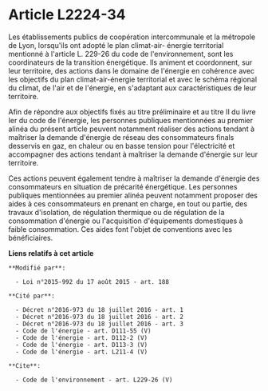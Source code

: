 # Article L2224-34

Les établissements publics de coopération intercommunale et la métropole de Lyon, lorsqu'ils ont adopté le plan climat-air-
énergie territorial mentionné à l'article L. 229-26 du code de l'environnement, sont les coordinateurs de la transition
énergétique. Ils animent et coordonnent, sur leur territoire, des actions dans le domaine de l'énergie en cohérence avec les
objectifs du plan climat-air-énergie territorial et avec le schéma régional du climat, de l'air et de l'énergie, en
s'adaptant aux caractéristiques de leur territoire. 

Afin de répondre aux objectifs fixés au titre préliminaire et au titre II du livre Ier du code de l'énergie, les personnes
publiques mentionnées au premier alinéa du présent article peuvent notamment réaliser des actions tendant à maîtriser la
demande d'énergie de réseau des consommateurs finals desservis en gaz, en chaleur ou en basse tension pour l'électricité et
accompagner des actions tendant à maîtriser la demande d'énergie sur leur territoire. 

Ces actions peuvent également tendre à maîtriser la demande d'énergie des consommateurs en situation de précarité
énergétique. Les personnes publiques mentionnées au premier alinéa peuvent notamment proposer des aides à ces consommateurs
en prenant en charge, en tout ou partie, des travaux d'isolation, de régulation thermique ou de régulation de la consommation
d'énergie ou l'acquisition d'équipements domestiques à faible consommation. Ces aides font l'objet de conventions avec les
bénéficiaires.

**Liens relatifs à cet article**

	**Modifié par**:

	  - Loi n°2015-992 du 17 août 2015 - art. 188

	**Cité par**:

	  - Décret n°2016-973 du 18 juillet 2016 - art. 1
	  - Décret n°2016-973 du 18 juillet 2016 - art. 2
	  - Décret n°2016-973 du 18 juillet 2016 - art. 3
	  - Code de l'énergie - art. D111-55 (V)
	  - Code de l'énergie - art. D112-2 (V)
	  - Code de l'énergie - art. D113-3 (V)
	  - Code de l'énergie - art. L211-4 (V)

	**Cite**:

	  - Code de l'environnement - art. L229-26 (V)
